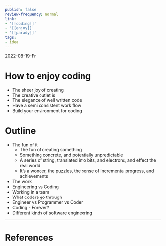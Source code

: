 ```yaml
---
publish: false
review-frequency: normal
link:
- '[[coding]]'
- '[[enjoy]]'
- '[[parady]]'
tags:
- idea
---
```

2022-08-19-Fr

# How to enjoy coding
- The sheer joy of creating 
- The creative outlet is 
- The elegance of well written code
- Have a semi consistent work flow
- Build your environment for coding

# Outline
- The fun of it
	- The fun of creating something
	- Something concrete, and potentially unpredictable
	- A series of string, translated into bits, and electrons, and effect the real world
	- It’s a wonder, the puzzles, the sense of incremental progress, and achievements 
- The work
- Engineering vs Coding
- Working in a team
- What coders go through
- Engineer vs Programmer vs Coder
- Coding - Forever?
- Different kinds of software engineering

---
# References